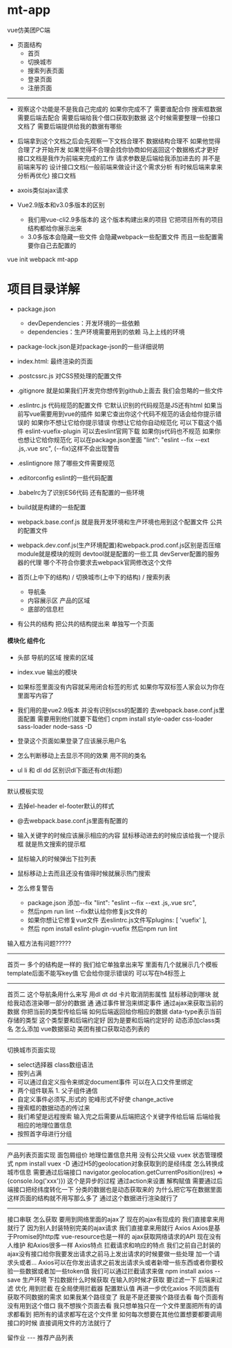 # mt-app
vue仿美团PC端



- 页面结构
  - 首页
  - 切换城市
  - 搜索列表页面
  - 登录页面
  - 注册页面



---
- 观察这个功能是不是我自己完成的 如果你完成不了 需要谁配合你 搜索框数据需要后端去配合 需要后端给我个借口获取到数据 这个时候需要整理一份接口文档了 需要后端提供给我的数据有哪些
- 后端拿到这个文档之后会先观察一下文档合理不 数据结构合理不 如果他觉得合理了才开始开发 如果觉得不合理会找你协商如何返回这个数据格式才更好 接口文档是我作为前端来完成的工作 请求参数是后端给我添加进去的 并不是前端来写的
设计接口文档(一般前端来做设计这个需求分析 有时候后端来拿来分析再优化)
接口文档
- axois类似ajax请求

- Vue2.9版本和v3.0多版本的区别
  - 我们用vue-cli2.9多版本的 这个版本构建出来的项目 它把项目所有的项目结构都给你展示出来 
  - 3.0多版本会隐藏一些文件 会隐藏webpack一些配置文件 而且一些配置需要你自己去配置的



vue init webpack mt-app

# 项目目录详解
- package.json 
  - devDependencies：开发环境的一些依赖
  - dependencies：生产环境需要用到的依赖 马上上线的环境
- package-lock.json是对package-json的一些详细说明
- index.html: 最终渲染的页面
- .postcssrc.js 对CSS预处理的配置文件
- .gitignore 就是如果我们开发完你想传到github上面去 我们会忽略的一些文件
- .eslintrc.js 代码规范的配置文件 它默认识别的代码规范是JS还有html 如果当前写vue需要用到vue的插件 如果它查出你这个代码不规范的话会给你提示错误的 如果你不想让它给你提示错误 你想让它给你自动规范化 可以下载这个插件 eslint-vuefix-plugin 可以去eslint官网下载  如果你js代码也不规范 如果你也想让它给你规范化 可以在package.json里面 "lint": "eslint --fix --ext .js,.vue src",  (--fix)这样不会出现警告
- .eslintignore 除了哪些文件需要规范
- .editorconfig eslint的一些代码配置
- .babelrc为了识别ES6代码 还有配置的一些环境
- build就是构建的一些配置
- webpack.base.conf.js 就是我开发环境和生产环境也用到这个配置文件 公共的配置文件
- webpack.dev.conf.js(生产环境配置)和webpack.prod.conf.js区别是否压缩 module就是模块的规则  devtool就是配置的一些工具 devServer配置的服务器的代理 哪个不符合你要求去webpack官网修改这个文件



- 首页(上中下的结构) / 切换城市(上中下的结构) / 搜索列表
  - 导航条
  - 内容展示区 产品的区域
  - 底部的信息栏
- 有公共的结构 把公共的结构提出来 单独写一个页面




#### 模块化 组件化
- 头部 导航的区域 搜索的区域
- index.vue 输出的模块

- 如果标签里面没有内容就采用闭合标签的形式 如果你写双标签人家会以为你在里面写内容了

- 我们用的是vue2.9版本 并没有识别scss的配置的 去webpack.base.conf.js里面配置 需要用到他们就要下载他们 cnpm install style-oader css-loader sass-loader node-sass -D

- 登录这个页面如果登录了应该展示用户名

- 怎么判断移动上去显示不同的效果 用不同的类名

- ul li 和 dl dd 区别识dl下面还有dt(标题)





---
默认模板实现




- 去掉el-header el-footer默认的样式

- @去webpack.base.conf.js里面有配置的

- 输入关键字的时候应该展示相应的内容 鼠标移动进去的时候应该给我一个提示框 就是热文搜索的提示框

- 鼠标输入的时候弹出下拉列表

- 鼠标移动上去而且还没有值得时候就展示热门搜索


- 怎么修复警告
  - package.json 添加--fix
 "lint": "eslint --fix --ext .js,.vue src",
  - 然后npm run lint   --fix默认给你修复js文件的
  - 如果你想让它修复vue文件 去eslintrc.js文件写plugins: [
    'vuefix'
  ],  
  - 然后 npm install eslint-plugin-vuefix 然后npm run lint



输入框方法有问题?????





---
首页一
多个的结构是一样的 我们给它单独拿出来写 里面有几个就展示几个模板
template后面不能写key值 它会给你提示错误的 可以写在h4标签上






---
首页二
这个导航条用什么来写 用dl dt dd
卡片取消阴影属性
鼠标移动到哪块 就给我动态渲染哪一部分的数据 通 通过事件冒泡来绑定事件
通过ajax来获取当前的数据 你把当前的类型传给后端 如何后端返回给你相应的数据 data-type表示当前存储的类型 这个类型要和后端约定好 因为是要和后端约定好的 
动态添加class类名 怎么添加 vue数据驱动
美团有接口获取动态列表的




---
切换城市页面实现
- select选择器 class数组语法
- 按列占满 
- 可以通过自定义指令来绑定document事件 可以在入口文件里绑定
- 两个组件联系 1. 父子组件通信
- 自定义事件必须写_形式的 驼峰形式不好使 change_active
- 搜索框的数据动态的传过来
- 我们希望是远程搜索 输入完之后需要从后端把这个关键字传给后端 后端给我相应的地理位置信息
- 按照首字母进行分组
  



---
产品列表页面实现
面包屑组价
地理位置信息共用 没有公共父级 vuex 状态管理模式
npm install vuex -D
通过H5的geolocation对象获取到的是经纬度 怎么转换成城市信息 需要通过后端接口 navigator.geolocation.getCurrentPosition((res) => {console.log('xxx')}) 这个是异步的过程 通过action来设置
解构赋值
需要通过后端接口把经纬度转化一下
分类的数据也是动态获取来的
为什么把它写在数据里面 这样页面的结构就不用写那么多了 通过这个数据进行渲染就行了 




---
接口串联
怎么获取 要用到网络里面的ajax了 现在的ajax有现成的 我们直接拿来用就行了 因为别人封装特别完美的ajax请求 我们直接拿来用就行 Axios
Axios是基于Promise的http库 
vue-resource也是一样的 ajax获取网络请求的API 现在没有人维护 和Axios很多一样
Axios特点 拦截请求和响应的特点 我们之前自己封装的ajax没有接口给你我要发出请求之前马上发出请求的时候要做一些处理 加一个请求头或者...  Axios可以在你发出请求之前发出请求头或者新增一些东西或者你要校验一些数据或者加一些token值 我们可以通过拦截请求来做
npm install axios --save 生产环境
下拉数据什么时候获取 在输入的时候才获取 要过滤一下 后端来过滤
优化 用到拦截 在全局使用拦截器
配置默认值
再进一步优化axios 不同页面有获取不同数据的需求 如果我某个路径变了 我是不是还要挨个路径去看 每个页面有没有用到这个借口 我不想挨个页面去看 我只想单独只在一个文件里面把所有的请求都看到 把所有的请求都写在这个文件里 如何每次想要在其他位置想要都要调用接口的时候 直接调用文件的方法就行了

留作业 --- 推荐产品列表